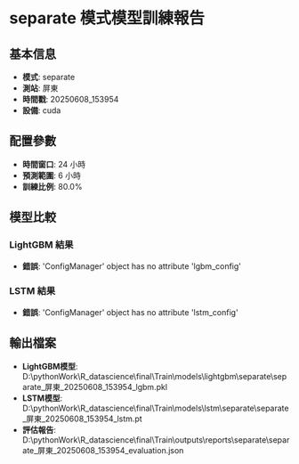 
# separate 模式模型訓練報告

## 基本信息
- **模式**: separate
- **測站**: 屏東
- **時間戳**: 20250608_153954
- **設備**: cuda

## 配置參數
- **時間窗口**: 24 小時
- **預測範圍**: 6 小時
- **訓練比例**: 80.0%

## 模型比較

### LightGBM 結果

- **錯誤**: 'ConfigManager' object has no attribute 'lgbm_config'

### LSTM 結果

- **錯誤**: 'ConfigManager' object has no attribute 'lstm_config'


## 輸出檔案
- **LightGBM模型**: D:\pythonWork\R_datascience\final\Train\models\lightgbm\separate\separate_屏東_20250608_153954_lgbm.pkl
- **LSTM模型**: D:\pythonWork\R_datascience\final\Train\models\lstm\separate\separate_屏東_20250608_153954_lstm.pt
- **評估報告**: D:\pythonWork\R_datascience\final\Train\outputs\reports\separate\separate_屏東_20250608_153954_evaluation.json
